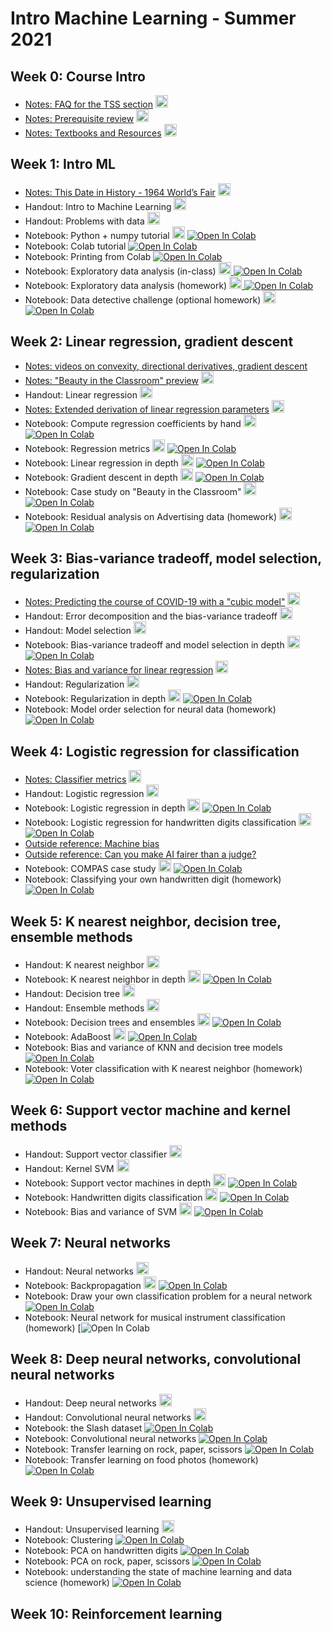 # Intro Machine Learning - Summer 2021


## Week 0: Course Intro

* [Notes: FAQ for the TSS section](notes/0-tss-faq) <a href="notes/0-tss-faq.pdf"><img src="/intro-ml-tss21/pdf.svg" alt="PDF" height="20px"></a>
* [Notes: Prerequisite review](notes/0-prerequisite-review) <a href="notes/0-prerequisite-review.pdf"><img src="/intro-ml-tss21/pdf.svg" alt="PDF" height="20px"></a>
* [Notes: Textbooks and Resources](notes/0-books) <a href="notes/0-books.pdf"><img src="/intro-ml-tss21/pdf.svg" alt="PDF" height="20px"></a>


## Week 1: Intro ML

* [Notes: This Date in History - 1964 World’s Fair](notes/1-handwritten-digits) <a href="notes/1-handwritten-digits.pdf"><img src="/intro-ml-tss21/pdf.svg" alt="PDF" height="20px"></a>
* Handout: Intro to Machine Learning <a href="slides/1-intro-ml.pdf"><img src="/intro-ml-tss21/pdf.svg" alt="PDF" height="20px"></a>
* Handout: Problems with data <a href="slides/1-explore-data.pdf"><img src="/intro-ml-tss21/pdf.svg" alt="PDF" height="20px"></a>
* Notebook: Python + numpy tutorial <a href="notebooks/1-python-numpy-tutorial.pdf"><img src="/intro-ml-tss21/pdf.svg" alt="PDF" height="20px"></a>  [![Open In Colab](https://colab.research.google.com/assets/colab-badge.svg)](https://colab.research.google.com/github/ffund/ml-notebooks/blob/master/notebooks/1-python-numpy-tutorial.ipynb)
* Notebook: Colab tutorial [![Open In Colab](https://colab.research.google.com/assets/colab-badge.svg)](https://colab.research.google.com/github/ffund/ml-notebooks/blob/master/notebooks/1-colab-tour.ipynb)
* Notebook: Printing from Colab [![Open In Colab](https://colab.research.google.com/assets/colab-badge.svg)](https://colab.research.google.com/github/ffund/ml-notebooks/blob/master/notebooks/1-print-colab.ipynb)
* Notebook: Exploratory data analysis (in-class) <a href="notebooks/1-exploratory-data-analysis.pdf"><img src="/intro-ml-tss21/pdf.svg" alt="PDF" height="20px"> [![Open In Colab](https://colab.research.google.com/assets/colab-badge.svg)](https://colab.research.google.com/github/ffund/ml-notebooks/blob/master/notebooks/1-exploratory-data-analysis.ipynb)
* Notebook: Exploratory data analysis (homework) <a href="notebooks/1-explore-hw.pdf"><img src="/intro-ml-tss21/pdf.svg" alt="PDF" height="20px"> [![Open In Colab](https://colab.research.google.com/assets/colab-badge.svg)](https://colab.research.google.com/github/ffund/ml-notebooks/blob/master/notebooks/1-explore-hw.ipynb)
* Notebook: Data detective challenge (optional homework) <a href="notebooks/1-data-detective.pdf"><img src="/intro-ml-tss21/pdf.svg" alt="PDF" height="20px"> [![Open In Colab](https://colab.research.google.com/assets/colab-badge.svg)](https://colab.research.google.com/github/ffund/ml-notebooks/blob/master/notebooks/1-data-detective.ipynb)


## Week 2: Linear regression, gradient descent

* [Notes: videos on convexity, directional derivatives, gradient descent](notes/2-gd-background-videos)
* [Notes: "Beauty in the Classroom" preview](notes/2-beauty-classroom-case-study) <a href="notes/2-beauty-classroom-case-study.pdf"><img src="/intro-ml-tss21/pdf.svg" alt="PDF" height="20px"></a>
* Handout: Linear regression <a href="slides/2-linear.pdf"><img src="/intro-ml-tss21/pdf.svg" alt="PDF" height="20px"></a>
* [Notes: Extended derivation of linear regression parameters](notes/2-linear-extended-derivation) <a href="notes/2-linear-extended-derivation.pdf"><img src="/intro-ml-tss21/pdf.svg" alt="PDF" height="20px"></a>
* Notebook: Compute regression coefficients by hand <a href="notebooks/2-compute-by-hand.pdf"><img src="/intro-ml-tss21/pdf.svg" alt="PDF" height="20px"></a> [![Open In Colab](https://colab.research.google.com/assets/colab-badge.svg)](https://colab.research.google.com/github/ffund/ml-notebooks/blob/master/notebooks/2-compute-by-hand.ipynb)
* Notebook: Regression metrics <a href="notebooks/2-regression-r2.pdf"><img src="/intro-ml-tss21/pdf.svg" alt="PDF" height="20px"></a>  [![Open In Colab](https://colab.research.google.com/assets/colab-badge.svg)](https://colab.research.google.com/github/ffund/ml-notebooks/blob/master/notebooks/2-regression-r2.ipynb)
* Notebook: Linear regression in depth <a href="notebooks/2-linear-regression-deep-dive.pdf"><img src="/intro-ml-tss21/pdf.svg" alt="PDF" height="20px"></a>  [![Open In Colab](https://colab.research.google.com/assets/colab-badge.svg)](https://colab.research.google.com/github/ffund/ml-notebooks/blob/master/notebooks/2-linear-regression-deep-dive.ipynb)
* Notebook: Gradient descent in depth <a href="notebooks/3-gradient-descent-deep-dive.pdf"><img src="/intro-ml-tss21/pdf.svg" alt="PDF" height="20px"></a>  [![Open In Colab](https://colab.research.google.com/assets/colab-badge.svg)](https://colab.research.google.com/github/ffund/ml-notebooks/blob/master/notebooks/3-gradient-descent-deep-dive.ipynb)
* Notebook: Case study on "Beauty in the Classroom" <a href="notebooks/2-linear-regression-case-study.pdf"><img src="/intro-ml-tss21/pdf.svg" alt="PDF" height="20px"></a>  [![Open In Colab](https://colab.research.google.com/assets/colab-badge.svg)](https://colab.research.google.com/github/ffund/ml-notebooks/blob/master/notebooks/2-linear-regression-case-study.ipynb)
* Notebook: Residual analysis on Advertising data (homework) <a href="notebooks/2-advertising-hw.pdf"><img src="/intro-ml-tss21/pdf.svg" alt="PDF" height="20px"></a>  [![Open In Colab](https://colab.research.google.com/assets/colab-badge.svg)](https://colab.research.google.com/github/ffund/ml-notebooks/blob/master/notebooks/2-advertising-hw.ipynb)

## Week 3: Bias-variance tradeoff, model selection, regularization

* [Notes: Predicting the course of COVID-19 with a "cubic model"](notes/3-cubic-model) <a href="notes/3-cubic-model.pdf"><img src="/intro-ml-tss21/pdf.svg" alt="PDF" height="20px"></a>
* Handout: Error decomposition and the bias-variance tradeoff <a href="slides/3-bias-variance-tradeoff.pdf"><img src="/intro-ml-tss21/pdf.svg" alt="PDF" height="20px"></a>
* Handout: Model selection <a href="slides/3-model-order.pdf"><img src="/intro-ml-tss21/pdf.svg" alt="PDF" height="20px"></a>
* Notebook: Bias-variance tradeoff and model selection in depth <a href="notebooks/3-bias-variance-model-selection-deep-dive.pdf"><img src="/intro-ml-tss21/pdf.svg" alt="PDF" height="20px"></a>  [![Open In Colab](https://colab.research.google.com/assets/colab-badge.svg)](https://colab.research.google.com/github/ffund/ml-notebooks/blob/master/notebooks/3-bias-variance-model-selection-deep-dive.ipynb)
* [Notes: Bias and variance for linear regression](notes/3-linear-regression-bias-variance) <a href="notes/3-linear-regression-bias-variance.pdf"><img src="/intro-ml-tss21/pdf.svg" alt="PDF" height="20px"></a>
* Handout: Regularization <a href="slides/3-regularization.pdf"><img src="/intro-ml-tss21/pdf.svg" alt="PDF" height="20px"></a>
* Notebook: Regularization in depth <a href="notebooks/3-regularization-deep-dive.pdf"><img src="/intro-ml-tss21/pdf.svg" alt="PDF" height="20px"></a>  [![Open In Colab](https://colab.research.google.com/assets/colab-badge.svg)](https://colab.research.google.com/github/ffund/ml-notebooks/blob/master/notebooks/3-regularization-deep-dive.ipynb)
* Notebook: Model order selection for neural data (homework)  [![Open In Colab](https://colab.research.google.com/assets/colab-badge.svg)](https://colab.research.google.com/drive/1RKVHfezDfY0ar6KB6QVkJNRpcJt20Tgy?usp=sharing)

## Week 4: Logistic regression for classification

* [Notes: Classifier metrics](notes/4-classifier-metrics.html) <a href="notes/4-classifier-metrics.pdf"><img src="/intro-ml-tss21/pdf.svg" alt="PDF" height="20px"></a>
* Handout: Logistic regression <a href="slides/4-logistic-regression.pdf"><img src="/intro-ml-tss21/pdf.svg" alt="PDF" height="20px"></a>
* Notebook: Logistic regression in depth <a href="notebooks/4-logistic-regression-in-depth.pdf"><img src="/intro-ml-tss21/pdf.svg" alt="PDF" height="20px"></a>  [![Open In Colab](https://colab.research.google.com/assets/colab-badge.svg)](https://colab.research.google.com/github/ffund/ml-notebooks/blob/master/notebooks/4-logistic-regression-in-depth.ipynb)
* Notebook: Logistic regression for handwritten digits classification <a href="notebooks/4-logistic-regression-digits.pdf"><img src="/intro-ml-tss21/pdf.svg" alt="PDF" height="20px"></a>  [![Open In Colab](https://colab.research.google.com/assets/colab-badge.svg)](https://colab.research.google.com/github/ffund/ml-notebooks/blob/master/notebooks/4-logistic-regression-digits.ipynb)
* [Outside reference: Machine bias](https://www.propublica.org/article/machine-bias-risk-assessments-in-criminal-sentencing)
* [Outside reference: Can you make AI fairer than a judge?](https://www.technologyreview.com/2019/10/17/75285/ai-fairer-than-judge-criminal-risk-assessment-algorithm/)
* Notebook: COMPAS case study <a href="notebooks/4-compas-case-study.pdf"><img src="/intro-ml-tss21/pdf.svg" alt="PDF" height="20px"></a>  [![Open In Colab](https://colab.research.google.com/assets/colab-badge.svg)](https://colab.research.google.com/github/ffund/ml-notebooks/blob/master/notebooks/4-compas-case-study.ipynb)
* Notebook: Classifying your own handwritten digit (homework)  [![Open In Colab](https://colab.research.google.com/assets/colab-badge.svg)](https://colab.research.google.com/github/ffund/ml-notebooks/blob/master/notebooks/4-hw-logistic-regression.ipynb)


## Week 5: K nearest neighbor, decision tree, ensemble methods

* Handout: K nearest neighbor <a href="slides/5-knn.pdf"><img src="/intro-ml-tss21/pdf.svg" alt="PDF" height="20px"></a>
* Notebook: K nearest neighbor in depth <a href="notebooks/5-k-nearest-neighbors-in-depth.pdf"><img src="/intro-ml-tss21/pdf.svg" alt="PDF" height="20px"></a>  [![Open In Colab](https://colab.research.google.com/assets/colab-badge.svg)](https://colab.research.google.com/github/ffund/ml-notebooks/blob/master/notebooks/5-k-nearest-neighbors-in-depth.ipynb)
* Handout: Decision tree <a href="slides/5-tree.pdf"><img src="/intro-ml-tss21/pdf.svg" alt="PDF" height="20px"></a>
* Handout: Ensemble methods <a href="slides/5-ensemble.pdf"><img src="/intro-ml-tss21/pdf.svg" alt="PDF" height="20px"></a>
* Notebook: Decision trees and ensembles <a href="notebooks/5-trees-ensembles-in-depth.pdf"><img src="/intro-ml-tss21/pdf.svg" alt="PDF" height="20px"></a>  [![Open In Colab](https://colab.research.google.com/assets/colab-badge.svg)](https://colab.research.google.com/github/ffund/ml-notebooks/blob/master/notebooks/5-trees-ensembles-in-depth.ipynb)
* Notebook: AdaBoost <a href="notebooks/5-demo-adaboost.pdf"><img src="/intro-ml-tss21/pdf.svg" alt="PDF" height="20px"></a>  [![Open In Colab](https://colab.research.google.com/assets/colab-badge.svg)](https://colab.research.google.com/github/ffund/ml-notebooks/blob/master/notebooks/5-demo-adaboost.ipynb)
* Notebook: Bias and variance of KNN and decision tree models [![Open In Colab](https://colab.research.google.com/assets/colab-badge.svg)](https://colab.research.google.com/github/ffund/ml-notebooks/blob/master/notebooks/5-knn-tree-bias-variance.ipynb)
* Notebook: Voter classification with K nearest neighbor (homework)  [![Open In Colab](https://colab.research.google.com/assets/colab-badge.svg)](https://colab.research.google.com/drive/1i9pHIL96xXAn_FCc5TrD_z42PTcIR5u0?usp=sharing)


## Week 6: Support vector machine and kernel methods

* Handout: Support vector classifier <a href="slides/6-svm.pdf"><img src="/intro-ml-tss21/pdf.svg" alt="PDF" height="20px"></a>
* Handout: Kernel SVM <a href="slides/6-svm-kernel.pdf"><img src="/intro-ml-tss21/pdf.svg" alt="PDF" height="20px"></a>
* Notebook: Support vector machines in depth <a href="notebooks/6-svm-pre-kernel.pdf"><img src="/intro-ml-tss21/pdf.svg" alt="PDF" height="20px"></a>  [![Open In Colab](https://colab.research.google.com/assets/colab-badge.svg)](https://colab.research.google.com/github/ffund/ml-notebooks/blob/master/notebooks/6-svm-pre-kernel.ipynb)
* Notebook: Handwritten digits classification <a href="notebooks/6-demo-digits-classifiers.pdf"><img src="/intro-ml-tss21/pdf.svg" alt="PDF" height="20px"></a>  [![Open In Colab](https://colab.research.google.com/assets/colab-badge.svg)](https://colab.research.google.com/github/ffund/ml-notebooks/blob/master/notebooks/6-demo-digits-classifiers.ipynb)
* Notebook: Bias and variance of SVM <a href="notebooks/7-svm-bias-variance.pdf"><img src="/intro-ml-tss21/pdf.svg" alt="PDF" height="20px"></a>  [![Open In Colab](https://colab.research.google.com/assets/colab-badge.svg)](https://colab.research.google.com/github/ffund/ml-notebooks/blob/master/notebooks/7-svm-bias-variance.ipynb)


## Week 7: Neural networks

* Handout: Neural networks <a href="slides/7-neural.pdf"><img src="/intro-ml-tss21/pdf.svg" alt="PDF" height="20px"></a>
* Notebook: Backpropagation <a href="notebooks/7-demo-backprop.pdf"><img src="/intro-ml-tss21/pdf.svg" alt="PDF" height="20px"></a>  [![Open In Colab](https://colab.research.google.com/assets/colab-badge.svg)](https://colab.research.google.com/github/ffund/ml-notebooks/blob/master/notebooks/7-demo-backprop.ipynb)
* Notebook: Draw your own classification problem for a neural network [![Open In Colab](https://colab.research.google.com/assets/colab-badge.svg)](https://colab.research.google.com/github/ffund/ml-notebooks/blob/master/notebooks/7-neural-net-demo-draw.ipynb)
* Notebook: Neural network for musical instrument classification (homework)  [![Open In Colab](https://colab.research.google.com/github/ffund/ml-notebooks/blob/master/notebooks/7-lab-neural-net-music-classification.ipynb)


## Week 8: Deep neural networks, convolutional neural networks

* Handout: Deep neural networks <a href="slides/8-deep-neural-nets"><img src="/intro-ml-tss21/pdf.svg" alt="PDF" height="20px"></a>
* Handout: Convolutional neural networks <a href="slides/8-convolutional.pdf"><img src="/intro-ml-tss21/pdf.svg" alt="PDF" height="20px"></a>
* Notebook: the Slash dataset [![Open In Colab](https://colab.research.google.com/assets/colab-badge.svg)](https://colab.research.google.com/github/ffund/ml-notebooks/blob/master/notebooks/8-slash-dataset.ipynb)
* Notebook: Convolutional neural networks [![Open In Colab](https://colab.research.google.com/assets/colab-badge.svg)](https://colab.research.google.com/github/ffund/ml-notebooks/blob/master/notebooks/8-convolutional-neural-networks.ipynb)
* Notebook: Transfer learning on rock, paper, scissors [![Open In Colab](https://colab.research.google.com/assets/colab-badge.svg)](https://colab.research.google.com/github/ffund/ml-notebooks/blob/master/notebooks/8-fine-tune-rock-paper-scissors.ipynb)
* Notebook: Transfer learning on food photos (homework)  [![Open In Colab](https://colab.research.google.com/assets/colab-badge.svg)](https://colab.research.google.com/drive/16w-mLZ4tSxwH7bZof-1Baota-TIYv19B?usp=sharing)


## Week 9: Unsupervised learning

* Handout: Unsupervised learning <a href="slides/9-unsupervised.pdf"><img src="/intro-ml-tss21/pdf.svg" alt="PDF" height="20px"></a>
* Notebook: Clustering [![Open In Colab](https://colab.research.google.com/assets/colab-badge.svg)](https://colab.research.google.com/drive/1bYGtfCpb3UCqfVHo_x06oKlwgjjhN7zl)
* Notebook: PCA on handwritten digits [![Open In Colab](https://colab.research.google.com/assets/colab-badge.svg)](https://colab.research.google.com/drive/1EU3YyE94ghKyxmmmuRNygZLAfTQ-6jwb)
* Notebook: PCA on rock, paper, scissors [![Open In Colab](https://colab.research.google.com/assets/colab-badge.svg)](https://colab.research.google.com/drive/1xOppWFpoaQbbU9mE5KuxNFPSiuxfMoRB)
* Notebook: understanding the state of machine learning and data science (homework) [![Open In Colab](https://colab.research.google.com/assets/colab-badge.svg)](https://colab.research.google.com/drive/1X4P8tdijqCebWpgPhhT2faG3VeRaU8Q8)


## Week 10: Reinforcement learning
